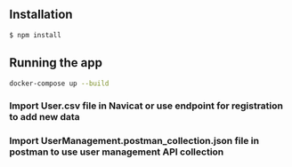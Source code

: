 ## Installation

```bash
$ npm install
```

## Running the app

```bash
docker-compose up --build
```
### Import User.csv file in Navicat or use endpoint for registration to add new data

### Import UserManagement.postman_collection.json file in postman to use user management API collection
